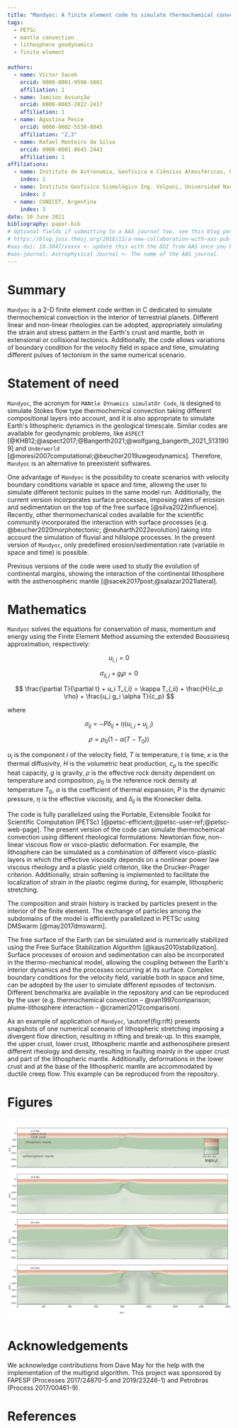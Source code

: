 ```yaml
---
title: "Mandyoc: A finite element code to simulate thermochemical convection in parallel"
tags:
  - PETSc
  - mantle convection
  - lithosphere geodynamics
  - finite element

authors:
  - name: Victor Sacek
    orcid: 0000-0001-9598-5081
    affiliation: 1
  - name: Jamison Assunção
    orcid: 0000-0003-2822-2417
    affiliation: 1
  - name: Agustina Pesce
    orcid: 0000-0002-5538-8845
    affiliation: "2,3"
  - name: Rafael Monteiro da Silva
    orcid: 0000-0001-8645-2443
    affiliation: 1
affiliations:
  - name: Instituto de Astronomia, Geofísica e Ciências Atmosféricas, Universidade de São Paulo, Brazil
    index: 1
  - name: Instituto Geofísico Sismológico Ing. Volponi, Universidad Nacional de San Juan, Argentina
    index: 2
  - name: CONICET, Argentina
    index: 3
date: 10 June 2021
bibliography: paper.bib
# Optional fields if submitting to a AAS journal too, see this blog post:
# https://blog.joss.theoj.org/2018/12/a-new-collaboration-with-aas-publishing
#aas-doi: 10.3847/xxxxx <- update this with the DOI from AAS once you know it.
#aas-journal: Astrophysical Journal <- The name of the AAS journal.
---
```


# Summary

`Mandyoc` is a 2-D finite element code written in C dedicated to simulate thermochemical convection in the interior of terrestrial planets.
Different linear and non-linear rheologies can be adopted, appropriately simulating the strain and stress pattern in the Earth's crust and mantle, both in extensional or collisional tectonics.
Additionally, the code allows variations of boundary condition for the velocity field in space and time, simulating different pulses of tectonism in the same numerical scenario.

# Statement of need

`Mandyoc`, the acronym for `MANtle DYnamics simulatOr Code`, is designed to simulate Stokes flow type thermochemical convection taking different compositional layers into account, and it is also appropriate to simulate Earth's lithospheric dynamics in the geological timescale. Similar codes are available for geodynamic problems, like `ASPECT` [@KHB12;@aspect2017;@Bangerth2021;@wolfgang_bangerth_2021_5131909] and `Underworld` [@moresi2007computational;@beucher2019uwgeodynamics]. Therefore, `Mandyoc` is an alternative to preexistent softwares.

One advantage of `Mandyoc` is the possibility to create scenarios with velocity boundary conditions variable in space and time, allowing the user to simulate different tectonic pulses in the same model run.
Additionally, the current version incorporates surface processes, imposing rates of erosion and sedimentation on the top of the free surface [@silva2022influence]. Recently, other thermomechanical codes available for the scientific community incorporated the interaction with surface processes [e.g. @beucher2020morphotectonic; @neuharth2022evolution] taking into account the simulation of fluvial and hillslope processes. In the present version of `Mandyoc`, only predefined erosion/sedimentation rate (variable in space and time) is possible. 

Previous versions of the code were used to study the evolution of continental margins, showing the interaction of the continental lithosphere with the asthenospheric mantle [@sacek2017post;@salazar2021lateral].

# Mathematics

`Mandyoc` solves the equations for conservation of mass, momentum and energy using the Finite Element Method assuming the extended Boussinesq approximation, respectively:

$$ u_{i,i} = 0 $$

$$ \sigma_{ij,j} + g_i \rho = 0 $$

$$
  \frac{\partial T}{\partial t} + u_i T_{,i} =
  \kappa T_{,ii} + \frac{H}{c_p \rho} + \frac{u_i g_i \alpha T}{c_p}
$$

where

$$ \sigma_{ij} = -P \delta_{ij} + \eta \left( u_{i,j} + u_{j,i} \right) $$

$$ \rho = \rho_0 \left( 1 - \alpha (T - T_0) \right) $$

$u_i$ is the component $i$ of the velocity field, $T$ is temperature, $t$ is time, $\kappa$ is the thermal diffusivity, $H$ is the volumetric heat production, $c_p$ is the specific heat capacity, $g$ is gravity, $\rho$ is the effective rock density dependent on temperature and composition, $\rho_0$ is the reference rock density at temperature $T_0$, $\alpha$ is the coefficient of thermal expansion, $P$ is the dynamic pressure, $\eta$ is the effective viscosity, and $\delta_{ij}$ is the Kronecker delta.

The code is fully parallelized using the Portable, Extensible Toolkit for Scientific Computation (PETSc) [@petsc-efficient;@petsc-user-ref;@petsc-web-page].
The present version of the code can simulate thermochemical convection using different rheological formulations: Newtonian flow, non-linear viscous flow or visco-plastic deformation.
For example, the lithosphere can be simulated as a combination of different visco-plastic layers in which the effective viscosity depends on a nonlinear power law viscous rheology and a plastic yield criterion, like the Drucker-Prager criterion.
Additionally, strain softening is implemented to facilitate the localization of strain in the plastic regime during, for example, lithospheric stretching.

The composition and strain history is tracked by particles present in the interior of the finite element.
The exchange of particles among the subdomains of the model is efficiently parallelized in PETSc using DMSwarm [@may2017dmswarm].

The free surface of the Earth can be simulated and is numerically stabilized using the Free Surface Stabilization Algorithm [@kaus2010stabilization].
Surface processes of erosion and sedimentation can also be incorporated in the thermo-mechanical model, allowing the coupling between the Earth's interior dynamics and the processes occurring at its surface.
Complex boundary conditions for the velocity field, variable both in space and time, can be adopted by the user to simulate different episodes of tectonism.
Different benchmarks are available in the repository and can be reproduced by the user (e.g. thermochemical convection – @van1997comparison; plume-lithosphere interaction – @crameri2012comparison).

As an example of application of `Mandyoc`, \autoref{fig:rift} presents snapshots of one numerical scenario of lithospheric stretching imposing a divergent flow direction, resulting in rifting and break-up.
In this example, the upper crust, lower crust, lithospheric mantle and asthenosphere present different rheology and density, resulting in faulting mainly in the upper crust and part of the lithospheric mantle.
Additionally, deformations in the lower crust and at the base of the lithospheric mantle are accommodated by ductile creep flow. This example can be reproduced from the repository.

# Figures

![`Mandyoc` example of application of the thermo-mechanical model to simulate the stretching of the lithosphere, assuming different rheologies. The scales of gray represent cumulative strain in the different materials. Details can be found in the repository.\label{fig:rift}](JOSS_figure.png)

# Acknowledgements

We acknowledge contributions from Dave May for the help with the implementation of the multigrid algorithm.
This project was sponsored by FAPESP (Processes 2017/24870-5 and 2019/23246-1) and Petrobras (Process 2017/00461-9).

# References
